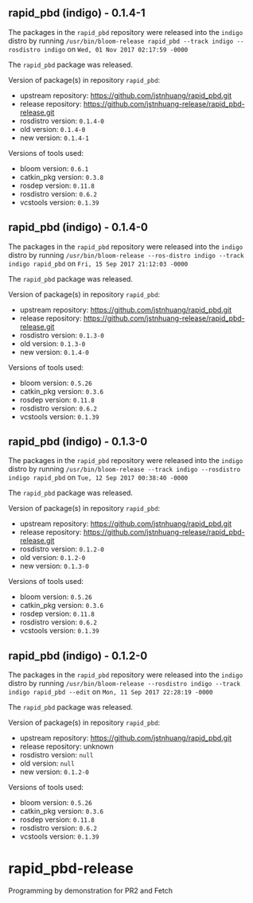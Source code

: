 ## rapid_pbd (indigo) - 0.1.4-1

The packages in the `rapid_pbd` repository were released into the `indigo` distro by running `/usr/bin/bloom-release rapid_pbd --track indigo --rosdistro indigo` on `Wed, 01 Nov 2017 02:17:59 -0000`

The `rapid_pbd` package was released.

Version of package(s) in repository `rapid_pbd`:

- upstream repository: https://github.com/jstnhuang/rapid_pbd.git
- release repository: https://github.com/jstnhuang-release/rapid_pbd-release.git
- rosdistro version: `0.1.4-0`
- old version: `0.1.4-0`
- new version: `0.1.4-1`

Versions of tools used:

- bloom version: `0.6.1`
- catkin_pkg version: `0.3.8`
- rosdep version: `0.11.8`
- rosdistro version: `0.6.2`
- vcstools version: `0.1.39`


## rapid_pbd (indigo) - 0.1.4-0

The packages in the `rapid_pbd` repository were released into the `indigo` distro by running `/usr/bin/bloom-release --ros-distro indigo --track indigo rapid_pbd` on `Fri, 15 Sep 2017 21:12:03 -0000`

The `rapid_pbd` package was released.

Version of package(s) in repository `rapid_pbd`:

- upstream repository: https://github.com/jstnhuang/rapid_pbd.git
- release repository: https://github.com/jstnhuang-release/rapid_pbd-release.git
- rosdistro version: `0.1.3-0`
- old version: `0.1.3-0`
- new version: `0.1.4-0`

Versions of tools used:

- bloom version: `0.5.26`
- catkin_pkg version: `0.3.6`
- rosdep version: `0.11.8`
- rosdistro version: `0.6.2`
- vcstools version: `0.1.39`


## rapid_pbd (indigo) - 0.1.3-0

The packages in the `rapid_pbd` repository were released into the `indigo` distro by running `/usr/bin/bloom-release --track indigo --rosdistro indigo rapid_pbd` on `Tue, 12 Sep 2017 00:38:40 -0000`

The `rapid_pbd` package was released.

Version of package(s) in repository `rapid_pbd`:

- upstream repository: https://github.com/jstnhuang/rapid_pbd.git
- release repository: https://github.com/jstnhuang-release/rapid_pbd-release.git
- rosdistro version: `0.1.2-0`
- old version: `0.1.2-0`
- new version: `0.1.3-0`

Versions of tools used:

- bloom version: `0.5.26`
- catkin_pkg version: `0.3.6`
- rosdep version: `0.11.8`
- rosdistro version: `0.6.2`
- vcstools version: `0.1.39`


## rapid_pbd (indigo) - 0.1.2-0

The packages in the `rapid_pbd` repository were released into the `indigo` distro by running `/usr/bin/bloom-release --rosdistro indigo --track indigo rapid_pbd --edit` on `Mon, 11 Sep 2017 22:28:19 -0000`

The `rapid_pbd` package was released.

Version of package(s) in repository `rapid_pbd`:

- upstream repository: https://github.com/jstnhuang/rapid_pbd.git
- release repository: unknown
- rosdistro version: `null`
- old version: `null`
- new version: `0.1.2-0`

Versions of tools used:

- bloom version: `0.5.26`
- catkin_pkg version: `0.3.6`
- rosdep version: `0.11.8`
- rosdistro version: `0.6.2`
- vcstools version: `0.1.39`


# rapid_pbd-release
Programming by demonstration for PR2 and Fetch
